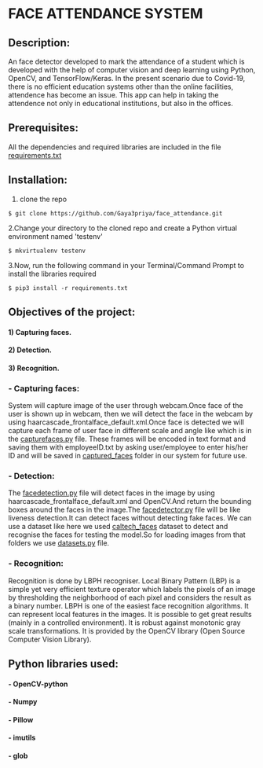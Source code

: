 # FACE ATTENDANCE SYSTEM

## Description:
An face detector developed to mark the attendance of a student which is developed with the help of computer vision and deep learning using Python, OpenCV, and TensorFlow/Keras. In the present scenario due to Covid-19, there is no efficient education systems other than the online facilities, attendence has become an issue. This app can help in taking the attendence not only in educational institutions, but also in the offices.


## Prerequisites:
All the dependencies and required libraries are included in the file [requirements.txt](requirements.txt)

## Installation:
1. clone the repo
```
$ git clone https://github.com/Gaya3priya/face_attendance.git
```
2.Change your directory to the cloned repo and create a Python virtual environment named 'testenv'
```
$ mkvirtualenv testenv
```
3.Now, run the following command in your Terminal/Command Prompt to install the libraries required
```
$ pip3 install -r requirements.txt
```


## Objectives of the project:
#### 1) Capturing faces.
#### 2) Detection.
#### 3) Recognition.

### - Capturing faces:

System will capture image of the user through webcam.Once face of the user is shown up in webcam, then we will detect the face in the webcam by using haarcascade_frontalface_default.xml.Once face is detected we will capture each frame of user face in different scale and angle like which is in the [capturefaces.py](capturefaces) file.
These frames will be encoded in text format and saving them with employeeID.txt by asking user/employee to enter his/her ID and will be saved in [captured_faces](captured_faces) folder in our system for future use.

### - Detection:

The [facedetection.py](facedetection.py) file will detect faces in the image by using haarcascade_frontalface_default.xml and OpenCV.And return the bounding boxes around the faces in the image.The [facedetector.py](facedetector.py) file will be like liveness detection.It can detect faces without detecting fake faces.
We can use a dataset like here  we used [caltech_faces](caltech_faces) dataset to detect and recognise the faces for testing the model.So for loading images from that folders we use [datasets.py](datasets.py) file.

### - Recognition:

Recognition is done by LBPH recogniser.
Local Binary Pattern (LBP) is a simple yet very efficient texture operator which labels the pixels of an image by thresholding the neighborhood of each pixel and considers the result as a binary number.
LBPH is one of the easiest face recognition algorithms. It can represent local features in the images. It is possible to get great results (mainly in a controlled environment). It is robust against monotonic gray scale transformations. It is provided by the OpenCV library (Open Source Computer Vision Library).

## Python libraries used:
#### - OpenCV-python
#### - Numpy
#### - Pillow
#### - imutils
#### - glob
